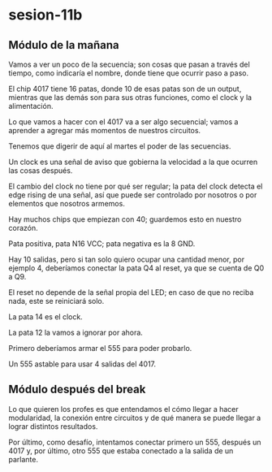 # sesion-11b
## Módulo de la mañana

Vamos a ver un poco de la secuencia; son cosas que pasan a través del tiempo, como indicaría el nombre, donde tiene que ocurrir paso a paso.

El chip 4017 tiene 16 patas, donde 10 de esas patas son de un output, mientras que las demás son para sus otras funciones, como el clock y la alimentación.

Lo que vamos a hacer con el 4017 va a ser algo secuencial; vamos a aprender a agregar más momentos de nuestros circuitos.

Tenemos que digerir de aquí al martes el poder de las secuencias.

Un clock es una señal de aviso que gobierna la velocidad a la que ocurren las cosas después. 

El cambio del clock no tiene por qué ser regular; la pata del clock detecta el edge rising de una señal, así que puede ser controlado por nosotros o por elementos que nosotros armemos.

Hay muchos chips que empiezan con 40; guardemos esto en nuestro corazón.

Pata positiva, pata N16 VCC; pata negativa es la 8 GND.

Hay 10 salidas, pero si tan solo quiero ocupar una cantidad menor, por ejemplo 4, deberíamos conectar la pata Q4 al reset, ya que se cuenta de Q0 a Q9.

El reset no depende de la señal propia del LED; en caso de que no reciba nada, este se reiniciará solo.

La pata 14 es el clock.

La pata 12 la vamos a ignorar por ahora.

Primero deberíamos armar el 555 para poder probarlo.

Un 555 astable para usar 4 salidas del 4017.

## Módulo después del break

Lo que quieren los profes es que entendamos el cómo llegar a hacer modularidad, la conexión entre circuitos y de qué manera se puede llegar a lograr distintos resultados.

Por último, como desafío, intentamos conectar primero un 555, después un 4017 y, por último, otro 555 que estaba conectado a la salida de un parlante.

